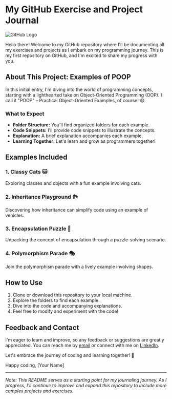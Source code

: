 # My GitHub Exercise and Project Journal

![GitHub Logo](https://github.githubassets.com/images/modules/logos_page/GitHub-Mark.png)

Hello there! Welcome to my GitHub repository where I'll be documenting all my exercises and projects as I embark on my programming journey. This is my first repository on GitHub, and I'm excited to share my progress with you.

## About This Project: Examples of POOP

In this initial entry, I'm diving into the world of programming concepts, starting with a lighthearted take on Object-Oriented Programming (OOP). I call it "POOP" – Practical Object-Oriented Examples, of course! 😄

### What to Expect

- **Folder Structure:** You'll find organized folders for each example.
- **Code Snippets:** I'll provide code snippets to illustrate the concepts.
- **Explanation:** A brief explanation accompanies each example.
- **Learning Together:** Let's learn and grow as programmers together!

## Examples Included

### 1. Classy Cats 🐱
Exploring classes and objects with a fun example involving cats.

### 2. Inheritance Playground 🏞️
Discovering how inheritance can simplify code using an example of vehicles.

### 3. Encapsulation Puzzle 🧩
Unpacking the concept of encapsulation through a puzzle-solving scenario.

### 4. Polymorphism Parade 🎭
Join the polymorphism parade with a lively example involving shapes.

## How to Use

1. Clone or download this repository to your local machine.
2. Explore the folders to find each example.
3. Dive into the code and accompanying explanations.
4. Feel free to modify and experiment with the code!

## Feedback and Contact

I'm eager to learn and improve, so any feedback or suggestions are greatly appreciated. You can reach me by [email](mailto:your@email.com) or connect with me on [LinkedIn](https://www.linkedin.com/in/yourusername/).

Let's embrace the journey of coding and learning together! 🚀

Happy coding,
[Your Name]

---

*Note: This README serves as a starting point for my journaling journey. As I progress, I'll continue to improve and expand this repository to include more complex projects and exercises.*
